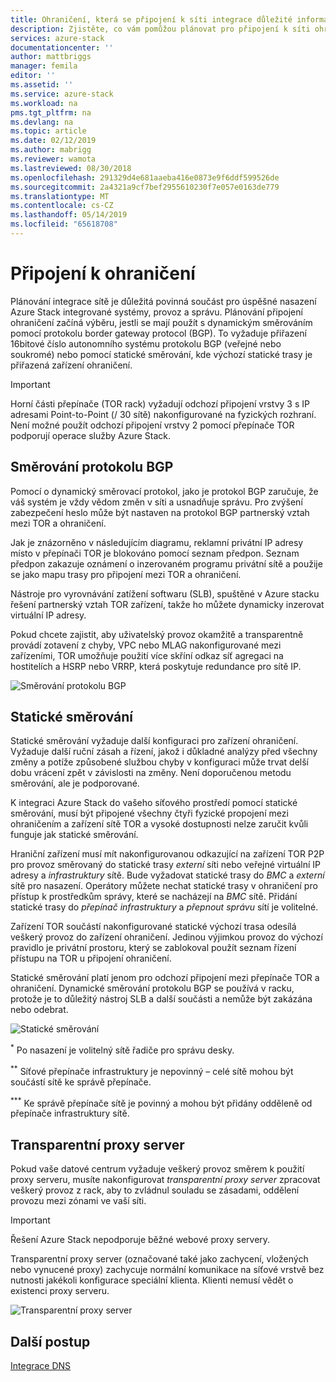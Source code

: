 ```yaml
---
title: Ohraničení, která se připojení k síti integrace důležité informace pro integrované systémy Azure Stack | Dokumentace Microsoftu
description: Zjistěte, co vám pomůžou plánovat pro připojení k síti ohraničení datového centra pomocí služby Azure Stack víc uzlů.
services: azure-stack
documentationcenter: ''
author: mattbriggs
manager: femila
editor: ''
ms.assetid: ''
ms.service: azure-stack
ms.workload: na
pms.tgt_pltfrm: na
ms.devlang: na
ms.topic: article
ms.date: 02/12/2019
ms.author: mabrigg
ms.reviewer: wamota
ms.lastreviewed: 08/30/2018
ms.openlocfilehash: 291329d4e681aaeba416e0873e9f6ddf599526de
ms.sourcegitcommit: 2a4321a9cf7bef2955610230f7e057e0163de779
ms.translationtype: MT
ms.contentlocale: cs-CZ
ms.lasthandoff: 05/14/2019
ms.locfileid: "65618708"
---
```

# <a name="border-connectivity"></a>Připojení k ohraničení 
Plánování integrace sítě je důležitá povinná součást pro úspěšné nasazení Azure Stack integrované systémy, provoz a správu. Plánování připojení ohraničení začíná výběru, jestli se mají použít s dynamickým směrováním pomocí protokolu border gateway protocol (BGP). To vyžaduje přiřazení 16bitové číslo autonomního systému protokolu BGP (veřejné nebo soukromé) nebo pomocí statické směrování, kde výchozí statické trasy je přiřazená zařízení ohraničení.

> [!IMPORTANT]
> Horní části přepínače (TOR rack) vyžadují odchozí připojení vrstvy 3 s IP adresami Point-to-Point (/ 30 sítě) nakonfigurované na fyzických rozhraní. Není možné použít odchozí připojení vrstvy 2 pomocí přepínače TOR podporují operace služby Azure Stack. 

## <a name="bgp-routing"></a>Směrování protokolu BGP
Pomocí o dynamický směrovací protokol, jako je protokol BGP zaručuje, že váš systém je vždy vědom změn v síti a usnadňuje správu. Pro zvýšení zabezpečení heslo může být nastaven na protokol BGP partnerský vztah mezi TOR a ohraničení. 

Jak je znázorněno v následujícím diagramu, reklamní privátní IP adresy místo v přepínači TOR je blokováno pomocí seznam předpon. Seznam předpon zakazuje oznámení o inzerovaném programu privátní sítě a použije se jako mapu trasy pro připojení mezi TOR a ohraničení.

Nástroje pro vyrovnávání zatížení softwaru (SLB), spuštěné v Azure stacku řešení partnerský vztah TOR zařízení, takže ho můžete dynamicky inzerovat virtuální IP adresy.

Pokud chcete zajistit, aby uživatelský provoz okamžitě a transparentně provádí zotavení z chyby, VPC nebo MLAG nakonfigurované mezi zařízeními, TOR umožňuje použití více skříní odkaz síť agregaci na hostitelích a HSRP nebo VRRP, která poskytuje redundance pro sítě IP.

![Směrování protokolu BGP](media/azure-stack-border-connectivity/bgp-routing.png)

## <a name="static-routing"></a>Statické směrování
Statické směrování vyžaduje další konfiguraci pro zařízení ohraničení. Vyžaduje další ruční zásah a řízení, jakož i důkladné analýzy před všechny změny a potíže způsobené službou chyby v konfiguraci může trvat delší dobu vrácení zpět v závislosti na změny. Není doporučenou metodu směrování, ale je podporované.

K integraci Azure Stack do vašeho síťového prostředí pomocí statické směrování, musí být připojené všechny čtyři fyzické propojení mezi ohraničením a zařízení sítě TOR a vysoké dostupnosti nelze zaručit kvůli funguje jak statické směrování.

Hraniční zařízení musí mít nakonfigurovanou odkazující na zařízení TOR P2P pro provoz směrovaný do statické trasy *externí* síti nebo veřejné virtuální IP adresy a *infrastruktury* sítě. Bude vyžadovat statické trasy do *BMC* a *externí* sítě pro nasazení. Operátory můžete nechat statické trasy v ohraničení pro přístup k prostředkům správy, které se nacházejí na *BMC* sítě. Přidání statické trasy do *přepínač infrastruktury* a *přepnout správu* sítí je volitelné.

Zařízení TOR součástí nakonfigurované statické výchozí trasa odesílá veškerý provoz do zařízení ohraničení. Jedinou výjimkou provoz do výchozí pravidlo je privátní prostoru, který se zablokoval použít seznam řízení přístupu na TOR u připojení ohraničení.

Statické směrování platí jenom pro odchozí připojení mezi přepínače TOR a ohraničení. Dynamické směrování protokolu BGP se používá v racku, protože je to důležitý nástroj SLB a další součásti a nemůže být zakázána nebo odebrat.

![Statické směrování](media/azure-stack-border-connectivity/static-routing.png)

<sup>\*</sup> Po nasazení je volitelný sítě řadiče pro správu desky.

<sup>\*\*</sup> Síťové přepínače infrastruktury je nepovinný – celé sítě mohou být součástí sítě ke správě přepínače.

<sup>\*\*\*</sup> Ke správě přepínače sítě je povinný a mohou být přidány odděleně od přepínače infrastruktury sítě.

## <a name="transparent-proxy"></a>Transparentní proxy server
Pokud vaše datové centrum vyžaduje veškerý provoz směrem k použití proxy serveru, musíte nakonfigurovat *transparentní proxy server* zpracovat veškerý provoz z rack, aby to zvládnul souladu se zásadami, oddělení provozu mezi zónami ve vaší síti.

> [!IMPORTANT]
> Řešení Azure Stack nepodporuje běžné webové proxy servery.  

Transparentní proxy server (označované také jako zachycení, vložených nebo vynucené proxy) zachycuje normální komunikace na síťové vrstvě bez nutnosti jakékoli konfigurace speciální klienta. Klienti nemusí vědět o existenci proxy serveru.

![Transparentní proxy server](media/azure-stack-border-connectivity/transparent-proxy.png)

## <a name="next-steps"></a>Další postup
[Integrace DNS](azure-stack-integrate-dns.md)
